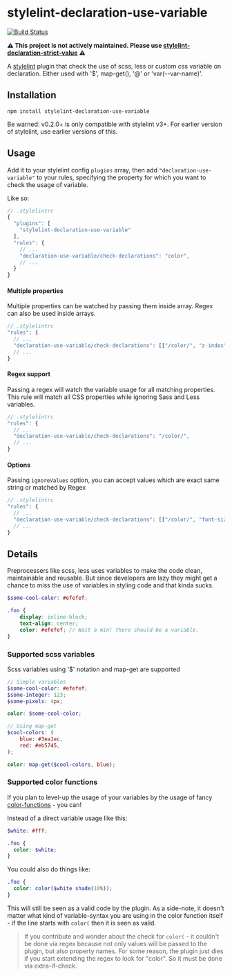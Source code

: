 # stylelint-declaration-use-variable

[![Build Status](https://travis-ci.org/sh-waqar/stylelint-declaration-use-variable.svg?branch=master)](https://travis-ci.org/sh-waqar/stylelint-declaration-use-variable)

**:warning: This project is not actively maintained. Please use [stylelint-declaration-strict-value](https://github.com/AndyOGo/stylelint-declaration-strict-value) :warning:**

A [stylelint](https://github.com/stylelint/stylelint) plugin that check the use of scss, less or custom css variable on declaration. Either used with '$', map-get(), '@' or 'var(--var-name)'.

## Installation

```
npm install stylelint-declaration-use-variable
```

Be warned: v0.2.0+ is only compatible with stylelint v3+. For earlier version of stylelint, use earlier versions of this.

## Usage

Add it to your stylelint config `plugins` array, then add `"declaration-use-variable"` to your rules,
specifying the property for which you want to check the usage of variable.

Like so:

```js
// .stylelintrc
{
  "plugins": [
    "stylelint-declaration-use-variable"
  ],
  "rules": {
    // ...
    "declaration-use-variable/check-declarations": "color",
    // ...
  }
}
```

#### Multiple properties

Multiple properties can be watched by passing them inside array. Regex can also be used inside arrays.

```js
// .stylelintrc
"rules": {
  // ...
  "declaration-use-variable/check-declarations": [["/color/", "z-index", "font-size"]],
  // ...
}
```

#### Regex support

Passing a regex will watch the variable usage for all matching properties. This rule will match all CSS properties while ignoring Sass and Less variables.

```js
// .stylelintrc
"rules": {
  // ...
  "declaration-use-variable/check-declarations": "/color/",
  // ...
}
```

#### Options

Passing `ignoreValues` option, you can accept values which are exact same string or matched by Regex

```js
// .stylelintrc
"rules": {
  // ...
  "declaration-use-variable/check-declarations": [["/color/", "font-size", { ignoreValues: ["transparent", "inherit", "/regexForspecialFunc/"] }]],
  // ...
}
```

## Details

Preprocessers like scss, less uses variables to make the code clean, maintainable and reusable. But since developers are lazy they might get a chance to miss the use of variables in styling code and that kinda sucks.

```scss
$some-cool-color: #efefef;

.foo {
    display: inline-block;
    text-align: center;
    color: #efefef; // Wait a min! there should be a variable.
}
```

### Supported scss variables

Scss variables using '$' notation and map-get are supported
```scss
// Simple variables
$some-cool-color: #efefef;
$some-integer: 123;
$some-pixels: 4px;

color: $some-cool-color;

// Using map-get
$cool-colors: (
    blue: #3ea1ec,
    red: #eb5745,
);

color: map-get($cool-colors, blue);

```

### Supported color functions

If you plan to level-up the usage of your variables by the usage of fancy [color-functions](https://github.com/postcss/postcss-color-function) - you can!

Instead of a direct variable usage like this:
```scss
$white: #fff;

.foo {
  color: $white;
}
```

You could also do things like:
```scss
.foo {
  color: color($white shade(10%));
}
```

This will still be seen as a valid code by the plugin. As a side-note, it doesn't matter what kind of variable-syntax
you are using in the color function itself - if the line starts with `color(` then it is seen as valid.

> If you contribute and wonder about the check for `color(` - it couldn't be done via regex because not only values will be passed to the plugin, but also property names. For some reason, the plugin just dies if you start extending the regex to look for "color". So it must be done via extra-if-check.
